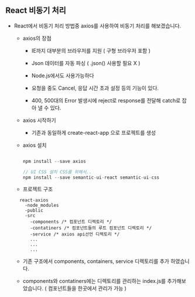 ## React 비동기 처리

  - React에서 비동기 처리 방법중 axios를 사용하여 비동기 처리를 해보겠습니다.

    - axios의 장점

      + IE까지 대부분의 브라우저를 지원 ( 구형 브라우저 포함 )

      + Json 데이터를 자동 파싱 ( .json() 사용할 필요 X )

      + Node.js에서도 사용가능하다 

      + 요청을 중도 Cancel, 응답 시간 초과 설정 등의 기능이 있다.

      + 400, 500대의 Error 발생시에 reject로 response를 전달해 catch로 잡아 낼 수 있다.

    - axios 시작하기

      - 기존과 동일하게 create-react-app 으로 프로젝트를 생성

    - axios 설치
      ```javascript
      
      npm install --save axios
      
      // UI CSS 설치 CSS를 위해서..
      npm install --save semantic-ui-react semantic-ui-css

      ```
    - 프로젝트 구조

    ```
      react-axios
        -node_modules
        -public
        -src
          -components /* 컴포넌트 디렉토리 */
          -contatiners /* 컴포넌트들의 루트 컴포넌트 디렉토리 */
          -service /* axios api선언 디렉토리 */
          ...
          ...
          ...

    ```

      - 기존 구조에서 components, containers, service 디렉토리를 추가 하였습니다.
  
      - components와 contatiners에는 디렉토리를 관리하는 index.js를 추가해보았습니다. ( 컴포넌트들을 한곳에서 관리가 가능 )

